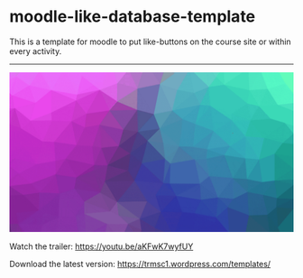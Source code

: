 # moodle-like-database-template
This is a template for moodle to put like-buttons on the course site or within every activity. 

-------------------------------

![htm-mode](https://raw.githubusercontent.com/TRMSC/moodle-like-database-template/main/like-database.gif)

Watch the trailer: https://youtu.be/aKFwK7wyfUY

Download the latest version: https://trmsc1.wordpress.com/templates/
